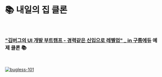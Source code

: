 # 📚 내일의 집 클론

<br />

### ["김버그의 UI 개발 부트캠프 - 경력같은 신입으로 레벨업" \_ in 구름에듀](https://edu.goorm.io/learn/lecture/25681/%EA%B9%80%EB%B2%84%EA%B7%B8%EC%9D%98-ui-%EA%B0%9C%EB%B0%9C-%EB%B6%80%ED%8A%B8%EC%BA%A0%ED%94%84-%EA%B2%BD%EB%A0%A5%EA%B0%99%EC%9D%80-%EC%8B%A0%EC%9E%85%EC%9C%BC%EB%A1%9C-%EB%A0%88%EB%B2%A8%EC%97%85) 예제 클론 📚

<br />

[![bugless-101](https://grm-project-template-bucket.s3.ap-northeast-2.amazonaws.com/lecture/lec_mvfod_1613297913133/coverImage.png?_=1616379062928)](https://edu.goorm.io/learn/lecture/25681/%EA%B9%80%EB%B2%84%EA%B7%B8%EC%9D%98-ui-%EA%B0%9C%EB%B0%9C-%EB%B6%80%ED%8A%B8%EC%BA%A0%ED%94%84-%EA%B2%BD%EB%A0%A5%EA%B0%99%EC%9D%80-%EC%8B%A0%EC%9E%85%EC%9C%BC%EB%A1%9C-%EB%A0%88%EB%B2%A8%EC%97%85)
